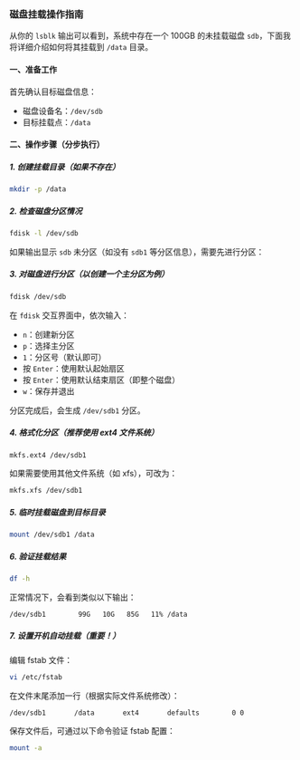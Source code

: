 ### 磁盘挂载操作指南

从你的 `lsblk` 输出可以看到，系统中存在一个 100GB 的未挂载磁盘 `sdb`，下面我将详细介绍如何将其挂载到 `/data` 目录。


#### 一、准备工作

首先确认目标磁盘信息：
- 磁盘设备名：`/dev/sdb`
- 目标挂载点：`/data`


#### 二、操作步骤（分步执行）

##### 1. 创建挂载目录（如果不存在）
```bash
mkdir -p /data
```

##### 2. 检查磁盘分区情况
```bash
fdisk -l /dev/sdb
```

如果输出显示 `sdb` 未分区（如没有 `sdb1` 等分区信息），需要先进行分区：

##### 3. 对磁盘进行分区（以创建一个主分区为例）
```bash
fdisk /dev/sdb
```

在 `fdisk` 交互界面中，依次输入：
- `n`：创建新分区
- `p`：选择主分区
- `1`：分区号（默认即可）
- 按 `Enter`：使用默认起始扇区
- 按 `Enter`：使用默认结束扇区（即整个磁盘）
- `w`：保存并退出

分区完成后，会生成 `/dev/sdb1` 分区。

##### 4. 格式化分区（推荐使用 ext4 文件系统）
```bash
mkfs.ext4 /dev/sdb1
```

如果需要使用其他文件系统（如 xfs），可改为：
```bash
mkfs.xfs /dev/sdb1
```

##### 5. 临时挂载磁盘到目标目录
```bash
mount /dev/sdb1 /data
```

##### 6. 验证挂载结果
```bash
df -h
```

正常情况下，会看到类似以下输出：
```
/dev/sdb1        99G   10G   85G   11% /data
```

##### 7. 设置开机自动挂载（重要！）
编辑 fstab 文件：
```bash
vi /etc/fstab
```

在文件末尾添加一行（根据实际文件系统修改）：
```
/dev/sdb1       /data       ext4       defaults        0 0
```

保存文件后，可通过以下命令验证 fstab 配置：
```bash
mount -a
```
